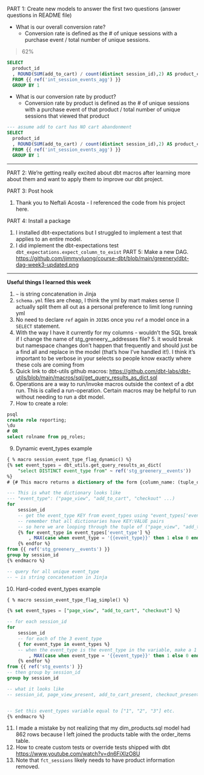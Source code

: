 PART 1: Create new models to answer the first two questions (answer questions in README file)

- What is our overall conversion rate?
    - Conversion rate is defined as the # of unique sessions with a purchase event / total number of unique sessions. 
> 62%

```sql
SELECT
  product_id
  , ROUND(SUM(add_to_cart) / count(distinct session_id),2) AS product_conversion_rate
  FROM {{ ref('int_session_events_agg') }} 
  GROUP BY 1
```
- What is our conversion rate by product?
    - Conversion rate by product is defined as the # of unique sessions with a purchase event of that product / total number of unique sessions that viewed that product

```sql
--- assume add to cart has NO cart abandonment
SELECT
  product_id
  , ROUND(SUM(add_to_cart) / count(distinct session_id),2) AS product_conversion_rate
  FROM {{ ref('int_session_events_agg') }} 
  GROUP BY 1
```

---

PART 2: We’re getting really excited about dbt macros after learning more about them and want to apply them to improve our dbt project. 

PART 3: Post hook
1. Thank you to Neftali Acosta - I referenced the code from his project here.

PART 4: Install a package
1. I installed dbt-expectations but I struggled to implement a test that applies to an entire model. 
2. I did implement the dbt-expectations test `dbt_expectations.expect_column_to_exist`
PART 5: Make a new DAG.
https://github.com/jimmyvluong/course-dbt/blob/main/greenery/dbt-dag-week3-updated.png
---
**Useful things I learned this week**
1. `~` is string concatenation in Jinja
2. `schema.yml` files are cheap, I think the yml by mart makes sense (I actually split them all out as a personal preference to limit long running yml
3. No need to declare `ref` again in `JOINS` once you `ref` a model once in a `SELECT` statement.
4. With the way I have it currently for my columns - wouldn’t the SQL break if I change the name of stg_greneery__addresses file?
    5.  it would break but namespace changes don’t happen that frequently and should just be a find all and replace in the model (that’s how I’ve handled it!). I think it’s important to be verbose in your selects so people know exactly where these cols are coming from 
6. Quick link to dbt-utils github macros: https://github.com/dbt-labs/dbt-utils/blob/main/macros/sql/get_query_results_as_dict.sql
7. Operations are a way to run/invoke macros outside the context of a dbt run. This is called a run-operation. Certain macros may be helpful to run without needing to run a dbt model.
8. How to create a role:
```sql
psql
create role reporting;
\du
# OR
select rolname from pg_roles;
```

9. Dynamic event_types example
```sql
{ % macro session_event_type_flag_dynamic() %}
{% set event_types = dbt_utils.get_query_results_as_dict(
    "select DISTINCT event_type from" ~ ref('stg_greenery__events')) 
%}
# {# This macro returns a dictionary of the form {column_name: (tuple_of_results)} #}

--- This is what the dictionary looks like
--- "event_type": ("page_view", "add_to_cart", "checkout" ...)
for
    session_id
    -- get the event_type KEY from event_types using "event_types['event_type']"
    -- remember that all dictionaries have KEY:VALUE pairs
    -- so here we are looping through the tuple of ("page_view", "add_to_cart", "checkout" ...)
    {% for event_type in event_types['event_type'] %}
        , MAX(case when event_type = '{{event_type}}' then 1 else 0 end) as {{event_type}}_present,
    {% endfor %}
from {{ ref('stg_greenery__events') }}
group by session_id
{% endmacro %}

-- query for all unique event_type
-- ~ is string concatenation in Jinja
```
10. Hard-coded event_types example
```sql
{ % macro session_event_type_flag_simple() %}

{% set event_types = ["page_view", "add_to_cart", "checkout"] %}

-- for each session_id
for
    session_id
    -- for each of the 3 event_type
    { for event_type in event_types %}
    -- when the event_type is the event_type in the variable, make a 1 flag
        , MAX(case when event_type = '{{event_type}}' then 1 else 0 end) as {{event_type}}_present,
    {% endfor %}
from {{ ref('stg_events') }}
-- then group by session_id
group by session_id

-- what it looks like
-- session_id, page_view_present, add_to_cart_present, checkout_present


-- Set this event_types variable equal to ["1", "2", "3"] etc.
{% endmacro %}
```

11. I made a mistake by not realizing that my dim_products.sql model had 862 rows because I left joined the products table with the order_items table.
12. How to create custom tests or override tests shipped with dbt https://www.youtube.com/watch?v=dn6FiXlzO8U
13. Note that `fct_sessions` likely needs to have product information removed.